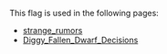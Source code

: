 This flag is used in the following pages:
 - [strange_rumors](../events/strange_rumors.md)
 - [Diggy_Fallen_Dwarf_Decisions](../decisions/Diggy_Fallen_Dwarf_Decisions.md)
